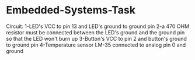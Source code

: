 # Embedded-Systems-Task
Circuit: 
1-LED's VCC to pin 13 and LED's ground to ground pin
2-a 470 OHM resistor must be connected between the LED's ground and the ground pin so that the LED won't burn up
3-Button's VCC to pin 2 and button's ground to ground pin
4-Temperature sensor LM-35 connected to analog pin 0 and ground
